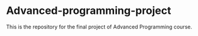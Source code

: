# Advanced-programming-project
This is the repository for the final project of Advanced Programming course.

